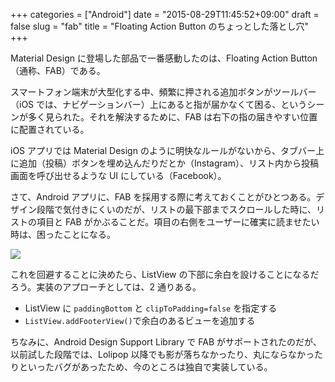 +++
categories = ["Android"]
date = "2015-08-29T11:45:52+09:00"
draft = false
slug = "fab"
title = "Floating Action Button のちょっとした落とし穴"
+++

Material Design に登場した部品で一番感動したのは、Floating Action Button（通称、FAB）である。

スマートフォン端末が大型化する中、頻繁に押される追加ボタンがツールバー（iOS では、ナビゲーションバー）上にあると指が届かなくて困る、というシーンが多く見られた。それを解決するために、FAB は右下の指の届きやすい位置に配置されている。

iOS アプリでは Material Design のように明快なルールがないから、タブバー上に追加（投稿）ボタンを埋め込んだりだとか（Instagram）、リスト内から投稿画面を呼び出せるような UI にしている（Facebook）。

さて、Android アプリに、FAB を採用する際に考えておくことがひとつある。デザイン段階で気付きにくいのだが、リストの最下部までスクロールした時に、リストの項目と FAB がかぶることだ。項目の右側をユーザーに確実に読ませたい時は、困ったことになる。

![](/images/2015/08/fab.png)

これを回避することに決めたら、ListView の下部に余白を設けることになるだろう。実装のアプローチとしては、2 通りある。

* ListView に `paddingBottom` と `clipToPadding=false` を指定する
* `ListView.addFooterView()`で余白のあるビューを追加する

ちなみに、Android Design Support Library で FAB がサポートされたのだが、以前試した段階では、Lolipop 以降でも影が落ちなかったり、丸にならなかったりといったバグがあったため、今のところは独自で実装している。

